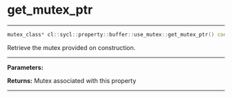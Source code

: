 # get_mutex_ptr

---

```cpp
mutex_class* cl::sycl::property::buffer::use_mutex::get_mutex_ptr() const
```


Retrieve the mutex provided on construction. 


---
**Parameters:**

**Returns:** Mutex associated with this property 

---
